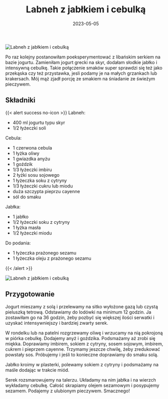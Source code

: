 ﻿---
title: "Labneh z jabłkiem i cebulką"
date: 2023-05-05
categories:
- śniadanie
tags:
- wegetariańskie
- labneh
- jogurt
- kuchnie świata
- jabłka
- cebula
thumbnailImagePosition: "top"
---
![Labneh z jabłkiem i cebulką](/img/Labneh-z-jablkiem-i-cebulka/Labneh-z-jablkiem-i-cebulka-2.JPG)

Po raz kolejny postanowiłam poeksperymentować z libańskim serkiem na bazie jogurtu. Zamieniłam jogurt grecki na skyr, dodałam słodkie jabłko i intensywną cebulkę. Takie połączenie smaków super sprawdzi się też jako przekąska czy też przystawka, jesli podamy je na małych grzankach lub krakersach. Mój mąż zjadł porcję ze smakiem na śniadanie ze świeżym pieczywem. 
<!--more-->

## Składniki
{{< alert success no-icon >}}
Labneh:
- 400 ml jogurtu typu skyr
- 1/2 łyżeczki soli

Cebula:
- 1 czerwona cebula
- 1 łyżka oliwy
- 1 gwiazdka anyżu
- 1 goździk
- 1/3 łyżeczki imbiru
- 2 łyżki sosu sojowego
- 1 łyżeczka soku z cytryny
- 1/3 łyżeczki cukru lub miodu
- duża szczypta pieprzu cayenne
- sól do smaku

Jabłka:
- 1 jabłko
- 1/2 łyżeczki soku z cytryny
- 1 łyżka masła
- 1/2 łyżeczki miodu

Do podania: 
- 1 łyżeczka prażonego sezamu
- 1 łyżeczka oleju z prażonego sezamu

{{< /alert >}}

![Labneh z jabłkiem i cebulką](/img/Labneh-z-jablkiem-i-cebulka/Labneh-z-jablkiem-i-cebulka-1.JPG)

## Przygotowanie
Jogurt mieszamy z solą i przelewamy na sitko wyłożone gazą lub czystą pieluszką tetrową. Odstawiamy do lodówki na minimum 12 godzin. Ja zostawiłam go na 36 godzin, żeby pozbyć się większej ilości serwatki i uzyskać intensywniejszy i bardziej zwarty serek.

W rondelku lub na patelni rozgrzewamy oliwę i wrzucamy na nią pokrojoną w piórka cebulkę. Dodajemy anyż i goździka. Podsmażamy aż zrobi się miękka. Doprawiamy imbirem, sokiem z cytryny, sosem sojowym, imbirem, cukrem i pieprzem cayenne. Trzymamy jeszcze chwilę, żeby zredukować powstały sos. Próbujemy i jeśli to konieczne doprawiamy do smaku solą. 

Jabłko kroimy w plasterki, polewamy sokiem z cytryny i podsmażamy na maśle dodając w trakcie miód.

Serek rozsmarowujemy na talerzu. Układamy na nim jabłka i na wierzch wykładamy cebulkę. Całość skrapiamy olejem sezamowym i posypujemy sezamem. Podajemy z ulubionym pieczywem. Smacznego!

